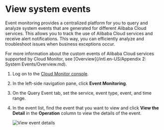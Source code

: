 # View system events

Event monitoring provides a centralized platform for you to query and analyze system events that are generated for different Alibaba Cloud services. This allows you to track the use of Alibaba Cloud services and receive alert notifications. This way, you can efficiently analyze and troubleshoot issues when business exceptions occur.

For more information about the custom events of Alibaba Cloud services supported by Cloud Monitor, see [Overview](/intl.en-US/Appendix 2: System Events/Overview.md).

1.  Log on to the [Cloud Monitor console](https://cms-intl.console.aliyun.com).

2.  In the left-side navigation pane, click **Event Monitoring**.

3.  On the Query Event tab, set the service, event type, event, and time range.

4.  In the event list, find the event that you want to view and click **View the Detail** in the **Operation** column to view the details of the event.

    ![View event details](https://static-aliyun-doc.oss-accelerate.aliyuncs.com/assets/img/en-US/9021385951/p113821.png)


